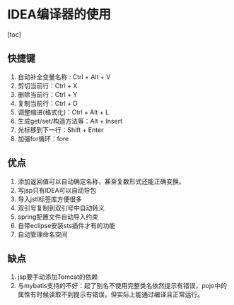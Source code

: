 # IDEA编译器的使用

[toc]

## 快捷键
1. 自动补全变量名称 : Ctrl + Alt + V
2. 剪切当前行：Ctrl + X
3. 删除当前行：Ctrl + Y
4. 复制当前行：Ctrl + D
5. 调整缩进(格式化)：Ctrl + Alt + L
6. 生成get/set/构造方法等：Alt + Insert
7. 光标移到下一行：Shift + Enter
8. 加强for循环：fore
 
## 优点
1. 添加返回值可以自动确定名称，甚至复数形式还能正确变换。
2. 写jsp只有IDEA可以自动导包
3. 导入jstl标签库方便很多
4. 双引号复制到双引号中自动转义
5. spring配置文件自动导入约束
6. 自带eclipse安装sts插件才有的功能
7. 自动管理命名空间
 
## 缺点
1. jsp要手动添加Tomcat的依赖
2. 与mybatis支持的不好：起了别名不使用完整类名依然提示有错误，pojo中的属性有时候读取不到提示有错误，但实际上能通过编译且正常运行。